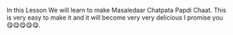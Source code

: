 In this Lesson We will learn to make Masaledaar Chatpata Papdi Chaat.
This is very easy to make it and it will become very very delicious I promise you 😋😋😋😋😋.